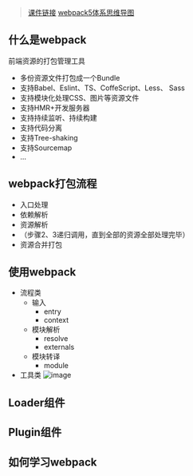 >[课件链接](https://bytedance.feishu.cn/file/boxcnjX3wzA3dU2zWwBNHgYgs9g)
>[webpack5体系思维导图](https://gitmind.cn/app/doc/fac1c196e29b8f9052239f16cff7d4c7)
## 什么是webpack

前端资源的打包管理工具

 - 多份资源文件打包成一个Bundle 
 - 支持Babel、Eslint、TS、CoffeScript、Less、 Sass
 - 支持模块化处理CSS、图片等资源文件 
 - 支持HMR+开发服务器
 - 支持持续监听、持续构建 
 - 支持代码分离 
 - 支持Tree-shaking 
 - 支持Sourcemap
 - ...

## webpack打包流程

- 入口处理
- 依赖解析
- 资源解析
- （步骤2、3递归调用，直到全部的资源全部处理完毕）
- 资源合并打包

## 使用webpack

- 流程类
	- 输入
		- entry
		- context
	- 模块解析
		- resolve
		- externals
	- 模块转译
		- module
- 工具类
![image](https://cdn.jsdelivr.net/gh/Merlin218/image-storage@master/picX/image.6hg7prnfn1mo.webp)
## Loader组件

## Plugin组件

## 如何学习webpack